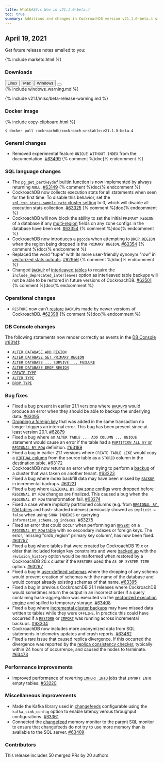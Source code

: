 ```yaml
---
title: What&#39;s New in v21.1.0-beta.4
toc: true
summary: Additions and changes in CockroachDB version v21.1.0-beta.4 since version v21.1.0-beta.3
---
```


## April 19, 2021

Get future release notes emailed to you:

{% include marketo.html %}


### Downloads

<div id="os-tabs" class="filters clearfix">
    <a href="https://binaries.cockroachdb.com/cockroach-v21.1.0-beta.4.linux-amd64.tgz"><button id="linux" class="filter-button" data-scope="linux" data-eventcategory="linux-binary-release-notes">Linux</button></a>
    <a href="https://binaries.cockroachdb.com/cockroach-v21.1.0-beta.4.darwin-10.9-amd64.tgz"><button id="mac" class="filter-button" data-scope="mac" data-eventcategory="mac-binary-release-notes">Mac</button></a>
    <a href="https://binaries.cockroachdb.com/cockroach-v21.1.0-beta.4.windows-6.2-amd64.zip"><button id="windows" class="filter-button" data-scope="windows" data-eventcategory="windows-binary-release-notes">Windows</button></a>
    <a href="https://binaries.cockroachdb.com/cockroach-v21.1.0-beta.4.src.tgz"><button id="source" class="filter-button" data-scope="source" data-eventcategory="source-release-notes"></a>
</div>

<section class="filter-content" data-scope="windows">
{% include windows_warning.md %}
</section>

{% include v21.1/misc/beta-release-warning.md %}

### Docker image

{% include copy-clipboard.html %}
~~~shell
$ docker pull cockroachdb/cockroach-unstable:v21.1.0-beta.4
~~~

### General changes

- Removed experimental feature `UNIQUE WITHOUT INDEX` from the documentation. [#63499][#63499] {% comment %}doc{% endcomment %}

### SQL language changes

- The [`pg_get_partkeydef` builtin function](../v21.1/functions-and-operators.html) is now implemented by always returning `NULL`. [#63149][#63149] {% comment %}doc{% endcomment %}
- CockroachDB now collects execution stats for all statements when seen for the first time. To disable this behavior, set the [`sql.txn_stats.sample_rate` cluster setting](../v21.1/cluster-settings.html) to 0, which will disable all execution stats collection. [#63325][#63325] {% comment %}doc{% endcomment %}
- CockroachDB will now block the ability to set the initial `PRIMARY REGION` of a database if any [multi-region](../v21.1/multiregion-overview.html) fields on any zone configs in the database have been set. [#63354][#63354] {% comment %}doc{% endcomment %}
- CockroachDB now introduces a `pgcode` when attempting to [`DROP REGION`](../v21.1/multiregion-overview.html) when the region being dropped is the `PRIMARY REGION`. [#63354][#63354] {% comment %}doc{% endcomment %}
- Replaced the word "tuple" with its more user-friendly synonym "row" in [vectorized stats outputs](../v21.1/vectorized-execution.html). [#62956][#62956] {% comment %}doc{% endcomment %}
- Changed [`BACKUP`]((../v21.1/take-full-and-incremental-backups.html)) of [interleaved tables](../v21.1/interleave-in-parent.html) to require the `include_deprecated_interleaves` option as interleaved table backups will not be able to be restored in future versions of CockroachDB. [#63501][#63501] {% comment %}doc{% endcomment %}

### Operational changes

- `RESTORE` now can't [restore](../v21.1/take-full-and-incremental-backups.html) `BACKUP`s made by newer versions of CockroachDB. [#62398][#62398] {% comment %}doc{% endcomment %}

### DB Console changes

The following statements now render correctly as events in the [DB Console](../v21.1/ui-overview.html) [#63141][#63141]:
- [`ALTER DATABASE ADD REGION`](../v21.1/add-region.html)
- [`ALTER DATABASE SET PRIMARY REGION`](../v21.1/set-locality.html)
- [`ALTER DATABASE ... SURVIVE ... FAILURE`](../v21.1/survive-failure.html)
- [`ALTER DATABASE DROP REGION`](../v21.1/)
- [`CREATE TYPE`](../v21.1/create-type.html)
- [`ALTER TYPE`](../v21.1/alter-type.html)
- [`DROP TYPE`](../v21.1/drop-type.html)

### Bug fixes

- Fixed a bug present in earlier 21.1 versions where [`BACKUP`s](../v21.1/take-full-and-incremental-backups.html) would produce an error when they should be able to backup the underlying data. [#63095][#63095]
- [Dropping a foreign key](../v21.1/drop-constraint.html) that was added in the same transaction no longer triggers an internal error. This bug has been present since at least version 20.1. [#62879][#62879]
- Fixed a bug where an `ALTER TABLE ... ADD COLUMN ... UNIQUE` statement would cause an error if the table had a [`PARTITION ALL BY` or `REGIONAL BY ROW`](../v21.1/multiregion-overview.html) definition. [#63189][#63189]
- Fixed a bug in earlier 21.1 versions where `CREATE TABLE LIKE` would copy a [`VIRTUAL` column](../v21.1/computed-columns.html) from the source table as a `STORED` column in the destination table. [#63172][#63172]
- CockroachDB now returns an error when trying to perform a [backup](../v21.1/take-full-and-incremental-backups.html) of a cluster that was taken on another tenant. [#63223][#63223]
- Fixed a bug where index backfill data may have been missed by [`BACKUP`](../v21.1/take-full-and-incremental-backups.html) in incremental backups. [#63221][#63221]
- Fixed a bug where [`REGIONAL BY ROW` zone configs](../v21.1/multiregion-overview.html) were dropped before `REGIONAL BY ROW` changes are finalized. This caused a bug when the `REGIONAL BY ROW` transformation fail. [#63274][#63274]
- Fixed a case where implicitly partitioned columns (e.g. from [`REGIONAL BY ROW` tables](../v21.1/multiregion-overview.html) and hash-sharded indexes) previously showed as `implicit = false` when using `SHOW INDEXES` or querying `information_schema.pg_indexes`. [#63275][#63275]
- Fixed an error that could occur when performing an [`UPSERT`](../v21.1/upsert.html) on a [`REGIONAL BY ROW` table](../v21.1/multiregion-overview.html) with no secondary indexes or foreign keys. The error, 'missing "crdb_region" primary key column', has now been fixed. [#63257][#63257]
- Fixed a bug where tables that were created by CockroachDB 19.x or older that included foreign key constraints and were [backed up](../v21.1/take-full-and-incremental-backups.html) with the `revision_history` option would be malformed when restored by a CockroachDB 20.x cluster if the `RESTORE` used the `AS OF SYSTEM TIME` option. [#63267][#63267]
- Fixed a bug in [user-defined schemas](../v21.1/schema-design-schema.html) where the dropping of any schema would prevent creation of schemas with the name of the database and would corrupt already existing schemas of that name. [#63395][#63395]
- Fixed a bug in previous CockroachDB 21.1 releases where CockroachDB would sometimes return the output in an incorrect order if a query containing hash-aggregation was executed via the [vectorized execution engine](../v21.1/vectorized-execution.html) and spilled to temporary storage. [#63408][#63408]
- Fixed a bug where [incremental cluster backups](../v21.1/take-full-and-incremental-backups.html) may have missed data written to tables while they were `OFFLINE`. In practice this could have occurred if a [`RESTORE`](../v21.1/restore.html) or [`IMPORT`](../v21.1/import.html) was running across incremental backups. [#63304][#63304]
- CockroachDB now includes more anonymized data from SQL statements in telemetry updates and crash reports. [#63482][#63482]
- Fixed a rare issue that caused replica divergence. If this occurred the divergence was reported by the [replica consistency checker](../v21.1/architecture/replication-layer.html), typically within 24 hours of occurrence, and caused the nodes to terminate. [#63473][#63473]

### Performance improvements

- Improved performance of reverting [`IMPORT INTO`](../v21.1/import-into.html) jobs that `IMPORT INTO` empty tables. [#63220][#63220]

### Miscellaneous improvements

- Made the Kafka library used in [changefeeds](../v21.1/stream-data-out-of-cockroachdb-using-changefeeds.html) configurable using the `kafka_sink_config` option to enable latency versus throughput configurations. [#63361][#63361]
- Connected the [changefeed](../v21.1/stream-data-out-of-cockroachdb-using-changefeeds.html) memory monitor to the parent SQL monitor to ensure that changefeeds do not try to use more memory than is available to the SQL server. [#63409][#63409]

### Contributors

This release includes 50 merged PRs by 20 authors.

[#62398]: https://github.com/cockroachdb/cockroach/pull/62398
[#62879]: https://github.com/cockroachdb/cockroach/pull/62879
[#62956]: https://github.com/cockroachdb/cockroach/pull/62956
[#62968]: https://github.com/cockroachdb/cockroach/pull/62968
[#62971]: https://github.com/cockroachdb/cockroach/pull/62971
[#63095]: https://github.com/cockroachdb/cockroach/pull/63095
[#63141]: https://github.com/cockroachdb/cockroach/pull/63141
[#63149]: https://github.com/cockroachdb/cockroach/pull/63149
[#63172]: https://github.com/cockroachdb/cockroach/pull/63172
[#63189]: https://github.com/cockroachdb/cockroach/pull/63189
[#63220]: https://github.com/cockroachdb/cockroach/pull/63220
[#63221]: https://github.com/cockroachdb/cockroach/pull/63221
[#63223]: https://github.com/cockroachdb/cockroach/pull/63223
[#63257]: https://github.com/cockroachdb/cockroach/pull/63257
[#63267]: https://github.com/cockroachdb/cockroach/pull/63267
[#63274]: https://github.com/cockroachdb/cockroach/pull/63274
[#63275]: https://github.com/cockroachdb/cockroach/pull/63275
[#63304]: https://github.com/cockroachdb/cockroach/pull/63304
[#63325]: https://github.com/cockroachdb/cockroach/pull/63325
[#63354]: https://github.com/cockroachdb/cockroach/pull/63354
[#63361]: https://github.com/cockroachdb/cockroach/pull/63361
[#63395]: https://github.com/cockroachdb/cockroach/pull/63395
[#63402]: https://github.com/cockroachdb/cockroach/pull/63402
[#63403]: https://github.com/cockroachdb/cockroach/pull/63403
[#63408]: https://github.com/cockroachdb/cockroach/pull/63408
[#63409]: https://github.com/cockroachdb/cockroach/pull/63409
[#63473]: https://github.com/cockroachdb/cockroach/pull/63473
[#63482]: https://github.com/cockroachdb/cockroach/pull/63482
[#63499]: https://github.com/cockroachdb/cockroach/pull/63499
[#63501]: https://github.com/cockroachdb/cockroach/pull/63501
[1c89925eb]: https://github.com/cockroachdb/cockroach/commit/1c89925eb
[32b5b8587]: https://github.com/cockroachdb/cockroach/commit/32b5b8587
[33816b3fd]: https://github.com/cockroachdb/cockroach/commit/33816b3fd
[56088535f]: https://github.com/cockroachdb/cockroach/commit/56088535f
[57b9589e9]: https://github.com/cockroachdb/cockroach/commit/57b9589e9
[6394ff543]: https://github.com/cockroachdb/cockroach/commit/6394ff543
[6ebecfd38]: https://github.com/cockroachdb/cockroach/commit/6ebecfd38
[71cacc783]: https://github.com/cockroachdb/cockroach/commit/71cacc783
[abc4eb5ac]: https://github.com/cockroachdb/cockroach/commit/abc4eb5ac
[fc7249f82]: https://github.com/cockroachdb/cockroach/commit/fc7249f82
